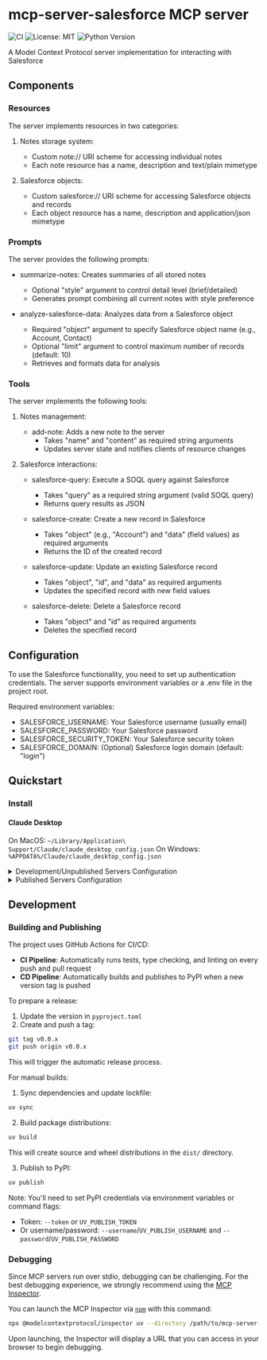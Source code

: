 # mcp-server-salesforce MCP server

![CI](https://github.com/kazuki1213/mcp-server-salesforce/actions/workflows/ci.yml/badge.svg)
![License: MIT](https://img.shields.io/badge/License-MIT-blue.svg)
![Python Version](https://img.shields.io/badge/python-3.11%20%7C%203.12-blue.svg)

A Model Context Protocol server implementation for interacting with Salesforce

## Components

### Resources

The server implements resources in two categories:

1. Notes storage system:
   - Custom note:// URI scheme for accessing individual notes
   - Each note resource has a name, description and text/plain mimetype

2. Salesforce objects:
   - Custom salesforce:// URI scheme for accessing Salesforce objects and records
   - Each object resource has a name, description and application/json mimetype

### Prompts

The server provides the following prompts:

- summarize-notes: Creates summaries of all stored notes
  - Optional "style" argument to control detail level (brief/detailed)
  - Generates prompt combining all current notes with style preference

- analyze-salesforce-data: Analyzes data from a Salesforce object
  - Required "object" argument to specify Salesforce object name (e.g., Account, Contact)
  - Optional "limit" argument to control maximum number of records (default: 10)
  - Retrieves and formats data for analysis

### Tools

The server implements the following tools:

1. Notes management:
   - add-note: Adds a new note to the server
     - Takes "name" and "content" as required string arguments
     - Updates server state and notifies clients of resource changes

2. Salesforce interactions:
   - salesforce-query: Execute a SOQL query against Salesforce
     - Takes "query" as a required string argument (valid SOQL query)
     - Returns query results as JSON

   - salesforce-create: Create a new record in Salesforce
     - Takes "object" (e.g., "Account") and "data" (field values) as required arguments
     - Returns the ID of the created record

   - salesforce-update: Update an existing Salesforce record
     - Takes "object", "id", and "data" as required arguments
     - Updates the specified record with new field values

   - salesforce-delete: Delete a Salesforce record
     - Takes "object" and "id" as required arguments
     - Deletes the specified record

## Configuration

To use the Salesforce functionality, you need to set up authentication credentials. 
The server supports environment variables or a .env file in the project root.

Required environment variables:
- SALESFORCE_USERNAME: Your Salesforce username (usually email)
- SALESFORCE_PASSWORD: Your Salesforce password
- SALESFORCE_SECURITY_TOKEN: Your Salesforce security token
- SALESFORCE_DOMAIN: (Optional) Salesforce login domain (default: "login")

## Quickstart

### Install

#### Claude Desktop

On MacOS: `~/Library/Application\ Support/Claude/claude_desktop_config.json`
On Windows: `%APPDATA%/Claude/claude_desktop_config.json`

<details>
  <summary>Development/Unpublished Servers Configuration</summary>
  ```
  "mcpServers": {
    "mcp-server-salesforce": {
      "command": "uv",
      "args": [
        "--directory",
        "/path/to/mcp-server-salesforce",
        "run",
        "mcp-server-salesforce"
      ]
    }
  }
  ```
</details>

<details>
  <summary>Published Servers Configuration</summary>
  ```
  "mcpServers": {
    "mcp-server-salesforce": {
      "command": "uvx",
      "args": [
        "mcp-server-salesforce"
      ]
    }
  }
  ```
</details>

## Development

### Building and Publishing

The project uses GitHub Actions for CI/CD:

- **CI Pipeline**: Automatically runs tests, type checking, and linting on every push and pull request
- **CD Pipeline**: Automatically builds and publishes to PyPI when a new version tag is pushed

To prepare a release:

1. Update the version in `pyproject.toml`
2. Create and push a tag: 
```bash
git tag v0.0.x
git push origin v0.0.x
```

This will trigger the automatic release process.

For manual builds:

1. Sync dependencies and update lockfile:
```bash
uv sync
```

2. Build package distributions:
```bash
uv build
```

This will create source and wheel distributions in the `dist/` directory.

3. Publish to PyPI:
```bash
uv publish
```

Note: You'll need to set PyPI credentials via environment variables or command flags:
- Token: `--token` or `UV_PUBLISH_TOKEN`
- Or username/password: `--username`/`UV_PUBLISH_USERNAME` and `--password`/`UV_PUBLISH_PASSWORD`

### Debugging

Since MCP servers run over stdio, debugging can be challenging. For the best debugging
experience, we strongly recommend using the [MCP Inspector](https://github.com/modelcontextprotocol/inspector).


You can launch the MCP Inspector via [`npm`](https://docs.npmjs.com/downloading-and-installing-node-js-and-npm) with this command:

```bash
npx @modelcontextprotocol/inspector uv --directory /path/to/mcp-server-salesforce run mcp-server-salesforce
```


Upon launching, the Inspector will display a URL that you can access in your browser to begin debugging.